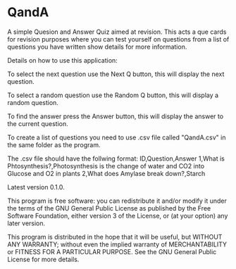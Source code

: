 # QandA
A simple Quesion and Answer Quiz aimed at revision.
This acts a que cards for revision purposes where you can test yourself on questions from a list of questions you have written show details for more information.

Details on how to use this application: 

To select the next question use the Next Q button, this will display the next question.

To select a random question use the Random Q button, this will display a random question.

To find the answer press the Answer button, this will display the answer to the current question.

To create a list of questions you need to use .csv file called "QandA.csv" in the same folder as the program.

The .csv file should have the follwing format:
ID,Question,Answer
1,What is Phtosynthesis?,Photosynthesis is the change of water and CO2 into Glucose and O2 in plants
2,What does Amylase break down?,Starch

Latest version 0.1.0.

This program is free software: you can redistribute it and/or modify it under the terms of the GNU General Public License as published by the Free Software Foundation, either version 3 of the License, or (at your option) any later version.
 
This program is distributed in the hope that it will be useful, but WITHOUT ANY WARRANTY; without even the implied warranty of MERCHANTABILITY or FITNESS FOR A PARTICULAR PURPOSE. See the GNU General Public License for more details.
 

